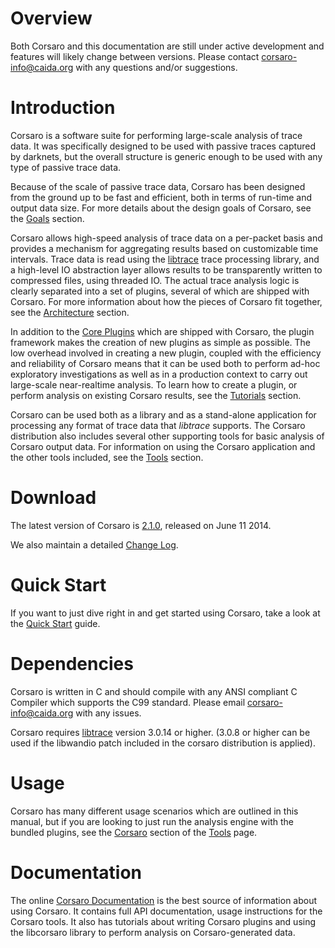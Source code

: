 Overview
========

Both Corsaro and this documentation are still under active development and
features will likely change between versions.
Please contact corsaro-info@caida.org with any questions and/or suggestions.

Introduction
============

Corsaro is a software suite for performing large-scale analysis of trace
data. It was specifically designed to be used with passive traces captured by
darknets, but the overall structure is generic enough to be used with any type
of passive trace data.

Because of the scale of passive trace data, Corsaro has been designed from the
ground up to be fast and efficient, both in terms of run-time and output data
size. For more details about the design goals of Corsaro, see the
[Goals](http://www.caida.org/tools/measurement/corsaro/docs/goals.html) section.

Corsaro allows high-speed analysis of trace data on a per-packet basis and
provides a mechanism for aggregating results based on customizable time
intervals. Trace data is read using the
[libtrace](http://research.wand.net.nz/software/libtrace.php) trace processing
library, and a high-level IO abstraction layer allows results to be
transparently written to compressed files, using threaded IO. The actual trace
analysis logic is clearly separated into a set of plugins, several of which are
shipped with Corsaro. For more information about how the pieces of Corsaro fit
together, see the [Architecture](http://www.caida.org/tools/measurement/corsaro/docs/arch.html) section.

In addition to the [Core Plugins](http://www.caida.org/tools/measurement/corsaro/docs/plugins.html) which are shipped with Corsaro,
the plugin framework makes the creation of new plugins as simple as
possible. The low overhead involved in creating a new plugin, coupled with the
efficiency and reliability of Corsaro means that it can be used both to perform
ad-hoc exploratory investigations as well as in a production context to carry
out large-scale near-realtime analysis. To learn how to create a plugin, or
perform analysis on existing Corsaro results, see the [Tutorials](http://www.caida.org/tools/measurement/corsaro/docs/tutorials.html)
section.

Corsaro can be used both as a library and as a stand-alone application for
processing any format of trace data that _libtrace_ supports. The Corsaro
distribution also includes several other supporting tools for basic analysis of
Corsaro output data. For information on using the Corsaro application and the
other tools included, see the [Tools](http://www.caida.org/tools/measurement/corsaro/docs/tools.html) section.

Download
========

The latest version of Corsaro is
[2.1.0](http://www.caida.org/tools/measurement/corsaro/downloads/corsaro-2.1.0.tar.gz),
released on June 11 2014.

We also maintain a detailed [Change Log](http://www.caida.org/tools/measurement/corsaro/docs/changelog.html).

Quick Start
===========

If you want to just dive right in and get started using Corsaro, take a look at
the [Quick Start](http://www.caida.org/tools/measurement/corsaro/docs/quickstart.html) guide.

Dependencies
============

Corsaro is written in C and should compile with any ANSI compliant C Compiler
which supports the C99 standard. Please email corsaro-info@caida.org with any
issues.

Corsaro requires [libtrace](http://research.wand.net.nz/software/libtrace.php)
version 3.0.14 or higher. (3.0.8 or higher can be used if the libwandio patch
included in the corsaro distribution is applied).

Usage
=====

Corsaro has many different usage scenarios which are outlined in this manual,
but if you are looking to just run the analysis engine with the bundled plugins,
see the [Corsaro](http://www.caida.org/tools/measurement/corsaro/docs/tools.html#tool_corsaro) section of the [Tools](http://www.caida.org/tools/measurement/corsaro/docs/tools.html) page.


Documentation
=============

The online
[Corsaro Documentation](http://www.caida.org/tools/measurement/corsaro/docs/) is
the best source of information about using Corsaro. It contains full API
documentation, usage instructions for the Corsaro tools. It also has tutorials
about writing Corsaro plugins and using the libcorsaro library to perform
analysis on Corsaro-generated data.

